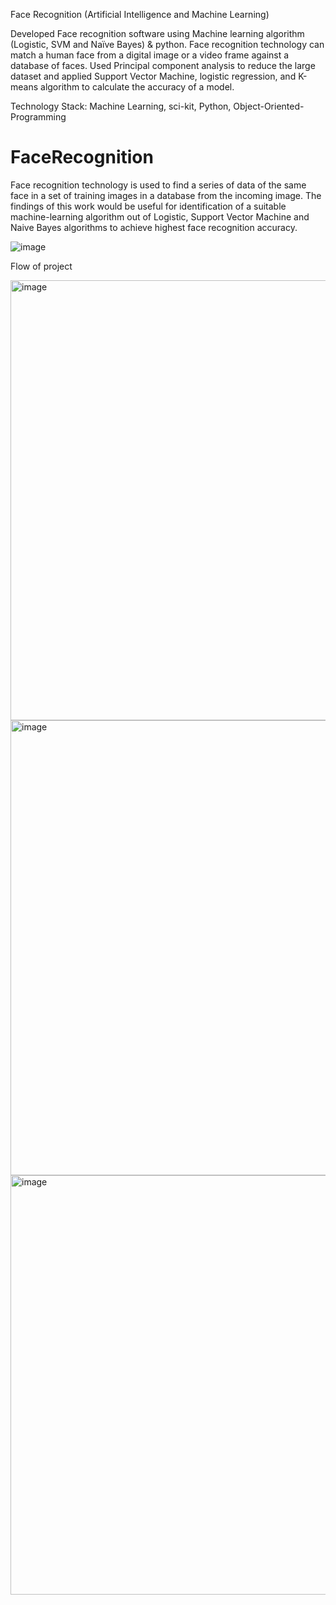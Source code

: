 Face Recognition (Artificial Intelligence and Machine Learning) 

Developed Face recognition software using Machine learning algorithm (Logistic, SVM and Naïve Bayes) & python. Face recognition technology can match a human face from a digital image or a video frame against a database of faces. Used Principal component analysis to reduce the large dataset and applied Support Vector Machine, logistic regression, and K-means algorithm to calculate the accuracy of a model.


Technology Stack: Machine Learning, sci-kit, Python, Object-Oriented-Programming


# FaceRecognition

Face recognition technology is used to find a series of data of the same face in a set of training images in a database from the incoming image. 
The findings of this work would be useful for identification of a suitable machine-learning algorithm out of Logistic, Support Vector Machine and Naive Bayes algorithms to achieve highest face recognition accuracy.

![image](https://user-images.githubusercontent.com/108047252/217472779-76fb587d-342b-4f67-bd09-92d99d227826.png)

Flow of project

<img width="704" alt="image" src="https://user-images.githubusercontent.com/108047252/217472965-e184f3ab-f8d9-4f5b-a114-2ad3e15a6e30.png">

<img width="728" alt="image" src="https://user-images.githubusercontent.com/108047252/217473051-69e85fe2-09c3-4873-8346-8254d2a4b5cb.png">

<img width="671" alt="image" src="https://user-images.githubusercontent.com/108047252/217473108-3e235898-1d48-4839-a087-04dd67adfec5.png">

